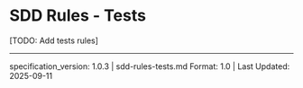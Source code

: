 # SDD Rules - Tests

[TODO: Add tests rules]

---

specification_version: 1.0.3 | sdd-rules-tests.md Format: 1.0 | Last Updated: 2025-09-11
